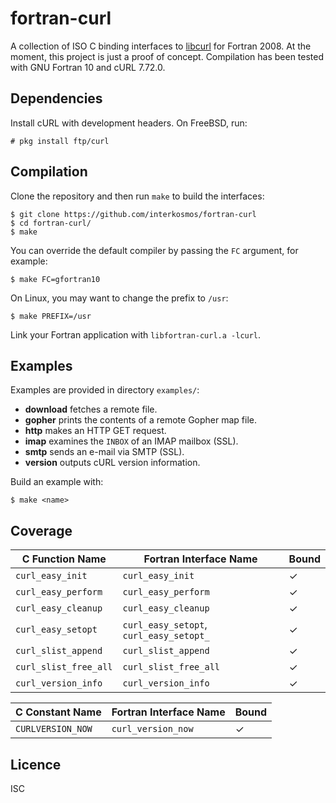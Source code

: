 # fortran-curl
A collection of ISO C binding interfaces to
[libcurl](https://curl.haxx.se/libcurl/) for Fortran 2008. At the moment, this
project is just a proof of concept. Compilation has been tested with GNU
Fortran 10 and cURL 7.72.0.

## Dependencies
Install cURL with development headers. On FreeBSD, run:

```
# pkg install ftp/curl
```

## Compilation
Clone the repository and then run `make` to build the interfaces:

```
$ git clone https://github.com/interkosmos/fortran-curl
$ cd fortran-curl/
$ make
```

You can override the default compiler by passing the `FC` argument, for example:

```
$ make FC=gfortran10
```

On Linux, you may want to change the prefix to `/usr`:

```
$ make PREFIX=/usr
```

Link your Fortran application with `libfortran-curl.a -lcurl`.

## Examples
Examples are provided in directory `examples/`:

* **download** fetches a remote file.
* **gopher** prints the contents of a remote Gopher map file.
* **http** makes an HTTP GET request.
* **imap** examines the `INBOX` of an IMAP mailbox (SSL).
* **smtp** sends an e-mail via SMTP (SSL).
* **version** outputs cURL version information.

Build an example with:

```
$ make <name>
```

## Coverage
| C Function Name       | Fortran Interface Name                  | Bound |
|-----------------------|-----------------------------------------|-------|
| `curl_easy_init`      | `curl_easy_init`                        | ✓     |
| `curl_easy_perform`   | `curl_easy_perform`                     | ✓     |
| `curl_easy_cleanup`   | `curl_easy_cleanup`                     | ✓     |
| `curl_easy_setopt`    | `curl_easy_setopt`, `curl_easy_setopt_` | ✓     |
| `curl_slist_append`   | `curl_slist_append`                     | ✓     |
| `curl_slist_free_all` | `curl_slist_free_all`                   | ✓     |
| `curl_version_info`   | `curl_version_info`                     | ✓     |

| C Constant Name     | Fortran Interface Name | Bound |
|---------------------|------------------------|-------|
| `CURLVERSION_NOW`   | `curl_version_now`     | ✓     |

## Licence
ISC
